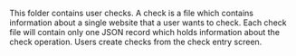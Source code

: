 This folder contains user checks.
A check is a file which contains information about a single website that a user wants to check.
Each check file will contain only one JSON record which holds information about the check operation.
Users create checks from the check entry screen.

